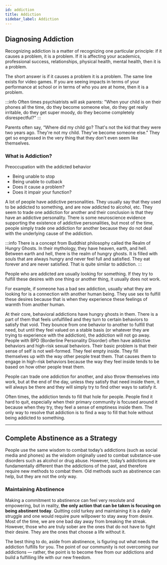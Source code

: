 ```yaml
---
id: addiction
title: Addiction
sidebar_label: Addiction
---
```


## Diagnosing Addiction
Recognizing addiction is a matter of recognizing one particular principle: if it causes a problem, it is a problem. If it is affecting your academics, professional success, relationships, physical health, mental health, then it is a problem.

The short answer is if it causes a problem it is a problem. The same line exists for video games. If you are seeing impacts in terms of your performance at school or in terms of who you are at home, then it is a problem.

:::info
Often times psychiatrists will ask parents: "When your child is on their phones all the time, do they become someone else, do they get really irritable, do they get super moody, do they become completely disrespectful?"
:::

Parents often say, “Where did my child go? That's not the kid that they were two years ago. They're not my child. They’ve become someone else." They get so engrossed in the very thing that they don't even seem like themselves.

### What is Addiction?
Preoccupation with the addicted behavior

* Being unable to stop
* Being unable to cutback
* Does it cause a problem?
* Does it impair your function?

A lot of people have addictive personalities. They usually say that they used to be addicted to something, and are now addicted to alcohol, etc. They seem to trade one addiction for another and their conclusion is that they have an addictive personality. There is some neuroscience evidence supporting the existence of addictive personalities, but most of the time, people simply trade one addiction for another because they do not deal with the underlying cause of the addiction.

:::info
There is a concept from Buddhist philosophy called the Realm of Hungry Ghosts. In their mythology, they have heaven, earth, and hell. Between earth and hell, there is the realm of hungry ghosts. It is filled with souls that are always hungry and never feel full and satisfied. They eat forever and are never satisfied. That is quite similar to addiction.
:::

People who are addicted are usually looking for something. If they try to fulfill these desires with one thing or another thing, it usually does not work.

For example, if someone has a bad sex addiction, usually what they are looking for is a connection with another human being. They use sex to fulfill these desires because that is when they experience these feelings of warmth from another human.

At their core, behavioral addictions have hungry ghosts in them. There is a part of them that feels unfulfilled and they turn to certain behaviors to satisfy that void. They bounce from one behavior to another to fulfill that need, but until they feel valued on a stable basis (or whatever they are trying to experience with the addiction), the addiction will not go away.
People with BPD (Borderline Personality Disorder) often have addictive behaviors and high-risk sexual behaviors. Their basic problem is that their sense of self is not well-formed. They feel empty inside. They fill themselves up with the way other people treat them. That causes them to engage in high-risk behaviors because the way they feel inside tends to be based on how other people treat them.

People can trade one addiction for another, and also throw themselves into work, but at the end of the day, unless they satisfy that need inside them, it will always be there and they will simply try to find other ways to satisfy it.

Often times, the addiction tends to fill that hole for people. People find it hard to quit, especially when their primary community is focused around it because when they try, they feel a sense of emptiness inside them. The only way to resolve that addiction is to find a way to fill that hole without being addicted to something.

---

## Complete Abstinence as a Strategy
People use the same wisdom to combat today’s addictions (such as social media and phones) as the wisdom originally used to combat substance-use disorders such as alcohol or drug abuse. However, today’s addictions are fundamentally different than the addictions of the past, and therefore require new methods to combat them. Old methods such as abstinence can help, but they are not the only way.

### Maintaining Abstinence
Making a commitment to abstinence can feel very resolute and empowering, but in reality, **the only action that can be taken is focusing on being abstinent today**. Quitting cold turkey and maintaining it is a daily struggle and one would require pure willpower to stay away from desire. Most of the time, we are one bad day away from breaking the streak. However, those who are truly sober are the ones that do not have to fight their desire. They are the ones that choose a life without it.

The best thing to do, aside from abstinence, is figuring out what needs the addiction fulfills for you. The point of our community is not overcoming our addictions — rather, the point is to become free from our addictions and build a fulfilling life with our new freedom.